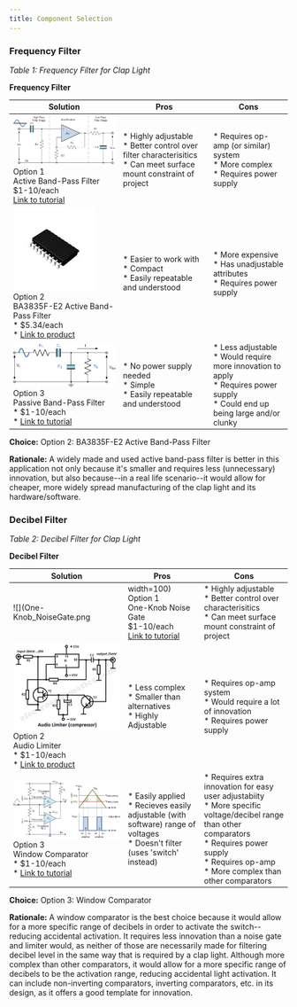 ```yaml
---
title: Component Selection
---
```


### Frequency Filter

*Table 1: Frequency Filter for Clap Light*

**Frequency Filter**

| **Solution**                                                                                                                                                                                      | **Pros**                                                                                                                                    | **Cons**                                                                                            |
| ------------------------------------------------------------------------------------------------------------------------------------------------------------------------------------------------- | ------------------------------------------------------------------------------------------------------------------------------------------- | --------------------------------------------------------------------------------------------------- |
| ![](ActiveFilter_qm.png)<br>Option 1<br> Active Band-Pass Filter <br>$1-10/each<br>[Link to tutorial](https://www.electronics-tutorials.ws/filter/filter_7.html)                 | \* Highly adjustable<br>\* Better control over filter characterisitics<br>\* Can meet surface mount constraint of project                                               | \* Requires op-amp (or similar) system<br>\* More complex <br>\* Requires power supply |
| ![](BA3835F_qm.png)<br> Option 2 <br> BA3835F-E2 Active Band-Pass Filter<br>\* $5.34/each <br>\* [Link to product](https://www.mouser.com/ProductDetail/ROHM-Semiconductor/BA3835F-E2?qs=IsRgwgmxh69SW0igeBnrlg%3D%3D) | \* Easier to work with <br>\* Compact <br> \* Easily repeatable and understood | * More expensive <br>\* Has unadjustable attributes <br>\* Requires power supply |               
| ![](PassiveFilter_qm.png)<br> Option 3 <br> Passive Band-Pass Filter<br>\* $1-10/each <br>\* [Link to tutorial](https://www.electronics-tutorials.ws/filter/filter_4.html) | \* No power supply needed <br>\* Simple <br> \* Easily repeatable and understood | * Less adjustable <br>\* Would require more innovation to apply <br>\* Requires power supply <br>\* Could end up being large and/or clunky |

**Choice:** Option 2: BA3835F-E2 Active Band-Pass Filter

**Rationale:** A widely made and used active band-pass filter is better in this application not only because it's smaller and requires less (unnecessary) innovation, but also because--in a real life scenario--it would allow for cheaper, more widely spread manufacturing of the clap light and its hardware/software.

### Decibel Filter

*Table 2: Decibel Filter for Clap Light*

**Decibel Filter**

| **Solution**                                                                                                                                                                                      | **Pros**                                                                                                                                    | **Cons**                                                                                            |
| ------------------------------------------------------------------------------------------------------------------------------------------------------------------------------------------------- | ------------------------------------------------------------------------------------------------------------------------------------------- | --------------------------------------------------------------------------------------------------- |
| ![](One-Knob_NoiseGate.png | width=100)<br>Option 1<br> One-Knob Noise Gate <br>$1-10/each<br>[Link to tutorial](https://effectslayouts.blogspot.com/2016/07/one-knob-noise-gate.html)                 | \* Highly adjustable<br>\* Better control over characterisitics <br>\* Can meet surface mount constraint of project         | \* Requires large number of parts <br>\* Very complex <br>\* Requires power supply <br>\* Likely to be relatively large |
| ![](AudioLimiterCircuit.png)<br> Option 2 <br> Audio Limiter <br>\* $1-10/each <br>\* [Link to product](https://www.edn.com/audio-limiter-circuit-schematic/) | \* Less complex <br>\* Smaller than alternatives <br> \* Highly Adjustable | * Requires op-amp system <br>\* Would require a lot of innovation <br>\* Requires power supply |               
| ![](WindowComparator.png)<br> Option 3 <br> Window Comparator <br>\* $1-10/each <br>\* [Link to tutorial](https://www.electronics-tutorials.ws/opamp/op-amp-comparator.html) | \* Easily applied <br>\* Recieves easily adjustable (with software) range of voltages <br> \* Doesn't filter (uses 'switch' instead) | * Requires extra innovation for easy user adjustabiity <br>\* More specific voltage/decibel range than other comparators<br>\* Requires power supply <br>\* Requires op-amp <br>\* More complex than other comparators |

**Choice:** Option 3: Window Comparator

**Rationale:** A window comparator is the best choice because it would allow for a more specific range of decibels in order to activate the switch--reducing accidental activation. It requires less innovation than a noise gate and limiter would, as neither of those are necessarily made for filtering decibel level in the same way that is required by a clap light. Although more complex than other comparators, it would allow for a more specific range of decibels to be the activation range, reducing accidental light activation. It can include non-inverting comparators, inverting comparators, etc. in its design, as it offers a good template for innovation.
